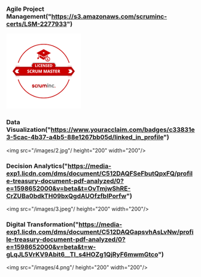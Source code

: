 ### Agile Project Management("https://s3.amazonaws.com/scruminc-certs/LSM-2277933")
<img  src="/images/1.png" height="200" width="200"/>

### Data Visualization("https://www.youracclaim.com/badges/c33831e3-5cac-4b37-a4b5-88e1267bb05d/linked_in_profile")
<img  src="/images/2.jpg"/ height="200" width="200"/>


### Decision Analytics("https://media-exp1.licdn.com/dms/document/C512DAQFSeFbutQpxFQ/profile-treasury-document-pdf-analyzed/0?e=1598652000&v=beta&t=OvTmjwShRE-CrZUBa0bdkTH09bxQgdAUOfzfbIPorfw")
 <img  src="/images/3.jpeg"/ height="200" width="200"/>
 
### Digital Transformation("https://media-exp1.licdn.com/dms/document/C512DAQGapsvhAsLvNw/profile-treasury-document-pdf-analyzed/0?e=1598652000&v=beta&t=w-gLqJL5VrKV9Abit6__Tl_s4HOZg1QjRyF6mwmGtco")
 <img  src="/images/4.png"/ height="200" width="200"/>

